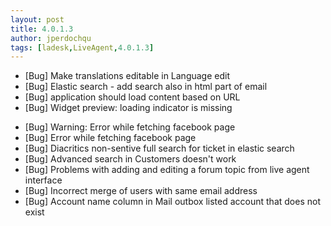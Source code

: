 ```yaml
---
layout: post
title: 4.0.1.3
author: jperdochqu
tags: [ladesk,LiveAgent,4.0.1.3]
---
```


- [Bug] Make translations editable in Language edit
- [Bug] Elastic search - add search also in html part of email
- [Bug] application should load content based on URL
- [Bug] Widget preview: loading indicator is missing

<!--more-->

- [Bug] Warning: Error while fetching facebook page
- [Bug] Error while fetching facebook page
- [Bug] Diacritics non-sentive full search for ticket in elastic search
- [Bug] Advanced search in Customers doesn't work
- [Bug] Problems with adding and editing a forum topic from live agent interface
- [Bug] Incorrect merge of users with same email address
- [Bug] Account name column in Mail outbox listed account that does not exist
